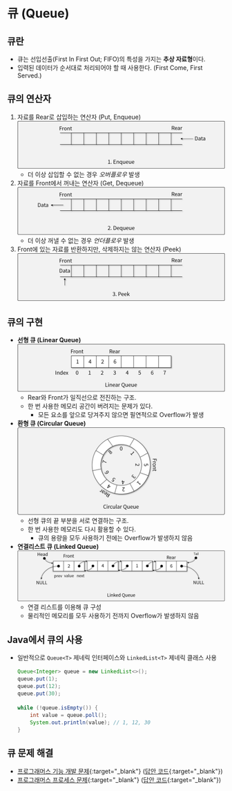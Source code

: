 # 큐 (Queue)

## 큐란

- 큐는 선입선출(First In First Out; FIFO)의 특성을 가지는 **추상 자료형**이다.
- 입력된 데이터가 순서대로 처리되어야 할 때 사용한다. (First Come, First Served.)

## 큐의 연산자

1. 자료를 Rear로 삽입하는 연산자 (Put, Enqueue)
![Enqueue](img/section6/1.png)
    - 더 이상 삽입할 수 없는 경우 *오버플로우* 발생
1. 자료를 Front에서 꺼내는 연산자 (Get, Dequeue)
![Dequeue](img/section6/2.png)
    - 더 이상 꺼낼 수 없는 경우 *언더플로우* 발생
1. Front에 있는 자료를 반환하지만, 삭제하지는 않는 연산자 (Peek)
![Peek](img/section6/3.png)

## 큐의 구현

- **선형 큐 (Linear Queue)**
![선형 큐](img/section6/4.png)
    - Rear와 Front가 일직선으로 전진하는 구조.
    - 한 번 사용한 메모리 공간이 버려지는 문제가 있다.
        - 모든 요소를 앞으로 당겨주지 않으면 필연적으로 Overflow가 발생
- **환형 큐 (Circular Queue)**
![환영 큐](img/section6/5.png)
    - 선형 큐의 끝 부분을 서로 연결하는 구조.
    - 한 번 사용한 메모리도 다시 활용할 수 있다.
        - 큐의 용량을 모두 사용하기 전에는 Overflow가 발생하지 않음
- **연결리스트 큐 (Linked Queue)**
![연결리스트 큐](img/section6/6.png)
    - 연결 리스트를 이용해 큐 구성
    - 물리적인 메모리를 모두 사용하기 전까지 Overflow가 발생하지 않음


## Java에서 큐의 사용

- 일반적으로 `Queue<T>` 제네릭 인터페이스와 `LinkedList<T>` 제네릭 클래스 사용

    ``` java
    Queue<Integer> queue = new LinkedList<>();
    queue.put(1);
    queue.put(12);
    queue.put(30);

    while (!queue.isEmpty()) {
        int value = queue.poll();
        System.out.println(value); // 1, 12, 30
    }
    ```

## 큐 문제 해결

- [프로그래머스 기능 개발 문제](https://school.programmers.co.kr/learn/courses/30/lessons/42586){:target="_blank"} ([답안 코드](https://github.com/abel-shin/pccp-java/blob/main/src/day2/Solution9.java){:target="_blank"})
- [프로그래머스 프로세스 문제](https://school.programmers.co.kr/learn/courses/30/lessons/42587){:target="_blank"} ([답안 코드](https://github.com/abel-shin/pccp-java/blob/main/src/day2/Solution10.java){:target="_blank"})